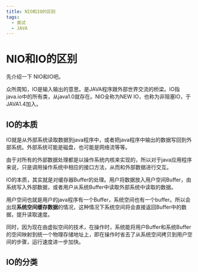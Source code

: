 ```yaml
---
title: NIO和IO的区别
tags:
  - 面试
  - JAVA
---
```


# NIO和IO的区别

先介绍一下 NIO和IO吧。

众所周知，IO是输入输出的意思。是JAVA程序跟外部世界交流的桥梁。IO指java.io中的所有类，从java1.0就存在。NIO全称为NEW IO，也称为非阻塞IO，于JAVA1.4加入。

## IO的本质

IO就是从外部系统读取数据到java程序中，或者把java程序中输出的数据写回到外部系统。外部系统可能是磁盘，也可能是网络流等等。

由于对所有的外部数据处理都是以操作系统内核来实现的，所以对于java应用程序来说，只是调用操作系统中相应的接口方法，从而和外部数据进行交互。

IO的本质，其实就是对缓存器Buffer的处理。用户将数据放入用户空间Buffer，由系统写入外部数据，或者用户从系统Buffer中读取外部系统中读取的数据。

用户空间也就是用户的java程序有一个Buffer，系统空间也有一个buffer。所以会出现**系统空间缓存数据**的情况，这种情况下系统空间将会直接返回Buffer中的数据，提升读取速度。

同时，因为现在由虚拟空间的技术，在操作时，系统能将用户Buffer和系统Buffer的空间映射到统一个物理存储地址上，即在操作时省去了从系统空间拷贝到用户空间的步骤，运行速度进一步加快。

## IO的分类

